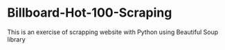 # Billboard-Hot-100-Scraping
This is an exercise of scrapping website with Python using Beautiful Soup library 
